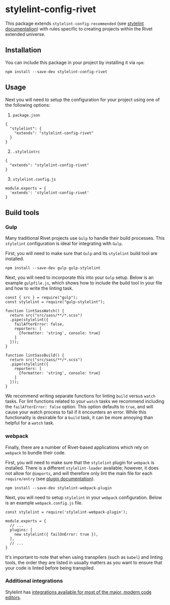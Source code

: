 # stylelint-config-rivet
This package extends `stylelint-config-recommended` (see [stylelint documentation](https://stylelint.io/#extend-a-shared-configuration)) with rules specific to creating projects within the Rivet extended universe.

## Installation

You can include this package in your project by installing it via `npm`:
```
npm install --save-dev stylelint-config-rivet
```

## Usage

Next you will need to setup the configuration for your project using one of the following options:

1. `package.json`

```
{
  "stylelint": {
    "extends": "stylelint-config-rivet"
  }
}
```

2. `.stylelintrc`

```
{
  "extends": "stylelint-config-rivet"
}
```

3. `stylelint.config.js`

```
module.exports = {
  'extends': 'stylelint-config-rivet'
}
```

## Build tools

### Gulp
Many traditional Rivet projects use `Gulp` to handle their build processes. This `stylelint` configuration is ideal for integrating with `Gulp`.

First, you will need to make sure that `Gulp` and its `stylelint` build tool are installed.

```
npm install --save-dev gulp gulp-stylelint
```

Next, you will need to incorporate this into your `Gulp` setup. Below is an example `gulpfile.js`, which shows how to include the build tool in your file and how to write the linting task.

```
const { src } = require("gulp");
const stylelint = require("gulp-stylelint");

function lintSassWatch() {
  return src("src/sass/**/*.scss")
  .pipe(stylelint({
    failAfterError: false,
    reporters: [
      {formatter: 'string', console: true}
    ]
  }));
}

function lintSassBuild() {
  return src("src/sass/**/*.scss")
  .pipe(stylelint({
    reporters: [
      {formatter: 'string', console: true}
    ]
  }));
}

```

We recommend writing separate functions for linting `build` versus `watch` tasks. For lint functions related to your `watch` tasks we recommend including the `failAfterError: false` option. This option defaults to `true`, and will cause your watch process to fail if it encounters an error. While this functionality is desirable for a `build` task, it can be more annoying than helpful for a `watch` task.

### webpack
Finally, there are a number of Rivet-based applications which rely on `webpack` to bundle their code.

First, you will need to make sure that the `stylelint` plugin for `webpack` is installed. There is a different `stylelint-loader` available; however, it does not allow for `@imports`, and will therefore only lint the main file for each `require/entry` (see [plugin documentation](https://github.com/webpack-contrib/stylelint-webpack-plugin#differences-with-stylelint-loader)).

```
npm install --save-dev stylelint-webpack-plugin
```

Next, you will need to setup `stylelint` in your `webpack` configuration. Below is an example `webpack.config.js` file.

```
const stylelint = require('stylelint-webpack-plugin');
 
module.exports = {
  // ...
  plugins: [
    new stylelint({ failOnError: true }),
  ],
  // ...
}

```

It's important to note that when using transpilers (such as `babel`) and linting tools, the order they are listed in usually matters as you want to ensure that your code is linted before being transpiled.

### Additional integrations

Stylelint has [integrations available for most of the major, modern code editors](https://stylelint.io/user-guide/complementary-tools/#editor-plugins).